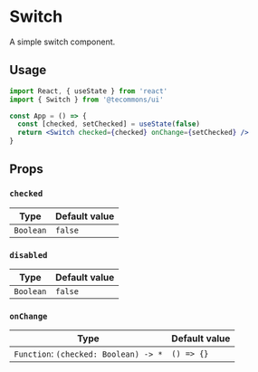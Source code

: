 # Switch

A simple switch component.

## Usage

```jsx
import React, { useState } from 'react'
import { Switch } from '@tecommons/ui'

const App = () => {
  const [checked, setChecked] = useState(false)
  return <Switch checked={checked} onChange={setChecked} />
}
```

## Props

### `checked`

| Type      | Default value |
| --------- | ------------- |
| `Boolean` | `false`       |

### `disabled`

| Type      | Default value |
| --------- | ------------- |
| `Boolean` | `false`       |

### `onChange`

| Type                                  | Default value |
| ------------------------------------- | ------------- |
| `Function`: `(checked: Boolean) -> *` | `() => {}`    |
